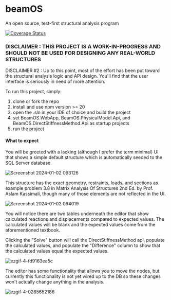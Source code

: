 # beamOS
An open source, test-first structural analysis program

[![Coverage Status](https://coveralls.io/repos/github/connorivy/beamOS/badge.svg?branch=main)](https://coveralls.io/github/connorivy/beamOS?branch=main)

### DISCLAIMER : THIS PROJECT IS A WORK-IN-PROGRESS AND SHOULD NOT BE USED FOR DESIGNING ANY REAL-WORLD STRUCTURES

DISCLAIMER #2 : Up to this point, most of the effort has been put toward the structural analysis logic and API design. You'll find that the user interface is seriously in need of more attention.

To run this project, simply:
1. clone or fork the repo
1. install and use npm version >= 20
1. open the .sln in your IDE of choice and build the project
1. set BeamOS.WebApp, BeamOS.PhysicalModel.Api, and BeamOS.DirectStiffnessMethod.Api as startup projects
1. run the project

#### What to expect

You will be greeted with a lacking (although I prefer the term minimal) UI that shows a simple default structure which is automatically seeded to the SQL Server database.

![Screenshot 2024-01-02 093126](https://github.com/connorivy/beamOS/assets/43247197/57ed5ce8-227d-4dc2-b327-47822def42a3)


This structure has the exact geometry, restraints, loads, and sections as example problem 3.8 in Matrix Analysis Of Structures 2nd Ed.
 by Prof. Aslam Kassimali, though many of those elements are not reflected in the UI.

![Screenshot 2024-01-02 094019](https://github.com/connorivy/beamOS/assets/43247197/5a660b84-38b8-4781-b535-b61ff00c7cd2)

 You will notice there are two tables underneath the editor that show calculated reactions and displacements compared to expected values. The calculated values will be blank and the expected values come from the aforementioned textbook.

 Clicking the "Solve" button will call the DirectStiffnessMethod api, populate the calculated values, and populate the "Difference" column to show that the calculated values equal the expected values.

 ![ezgif-4-fd9163ea5c](https://github.com/connorivy/beamOS/assets/43247197/0c188e37-c8ee-4252-a7d6-4ab146923051)

  The editor has some functionality that allows you to move the nodes, but currently this functionality is not yet wired up to the DB so these changes won't actually change anything in the analysis.

 ![ezgif-4-0285652186](https://github.com/connorivy/beamOS/assets/43247197/3848de76-a6e0-4354-8453-b55898fade70)

